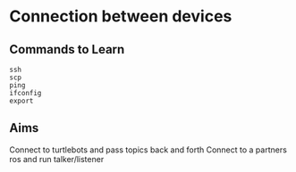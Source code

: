 # Connection between devices #
## Commands to Learn ##
```
ssh
scp
ping
ifconfig
export

```
## Aims ##
Connect to turtlebots and pass topics back and forth
Connect to a partners ros and run talker/listener
